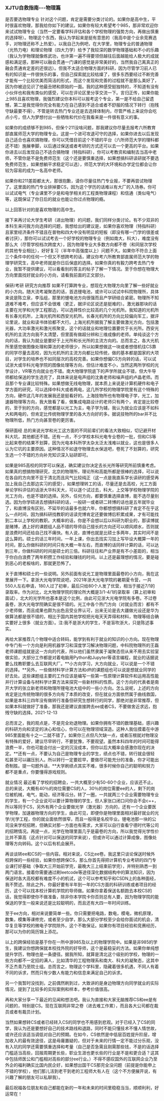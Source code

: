 ### XJTU自救指南---物理篇
是否要选物理专业
针对这个问题，肯定是需要分类讨论的。如果你是高中生，平时很喜欢物理，那我给你如下的建议。如果你有较大希望考个985，那非常欢迎你来试试物理专业（当然一定要看学科评估和各个学校物理的强势方向，再做出慎重的选择呀）。物理这个东西，我认为学起来是挺有意思的（我高中是个业余竞赛选手，对物理还称不上热爱）。以我自己为例吧，在大学里，物理专业的普通物理（光热力电）和理论物理（四大力学）给予了我较深的数学物理基础和不小的乐趣（我认为学物理就像练武功，也许第一遍不得要领但越往后面越能给人极大的成就感和满足感，那种可以融会贯通一门课的感觉是非常美好的，当然我自己离真正的融会贯通肯定差的还很远）。但我不太适合物理方面的科研，因为尽管学习前人已有的知识是一件很快乐的事，但自己探索就比较枯燥了，很多东西要经过不断完善才能有一个比较优美而简洁的形式，而这个发现和完善的过程就不是那么美好了，因为你被迫见识了他最丑陋和原始的一面。我的这种感受挺独特的，不知道有没有小伙伴也和我有类似的感受，可以在评论区里分享交流一下。言归正传，如果你能上985且喜欢物理，我强烈建议你本科可以报考这个专业，第一是不给自己留遗憾，第二是我觉得你完全有能力在自己感到不适合或者不舒服的情况下转行（抱残守缺最要不得），不管是转去热门专业还是去选择体制内，尽管严格上来说你会吃点小亏，但人为梦想付出一些牺牲和代价在我看来是一件很有意义的事。

如果你的成绩够不到985，但保个211没啥问题，那我建议你尽量去报考六所教育部直属师范大学的物理专业。这是一个进可攻退可守的选择，如果你进去以后发现自己适合也喜欢搞物理，你可以凭借目前这个不错的平台（六所师范大学的理科都还不错）施展拳脚，以后通过保送或者考研的方式还可以去一个更高的平台。如果你进去以后发现自己不适合搞物理（特指科研），你可以考教资和编制去当高中老师，不管你是不是免费师范生（这个还是要慎重选择，如果想搞科研读研就不要选免费师范生，如果想躺平求稳定可以选），师范大学的大环境和办学定位都会让你较为容易的成为一名高中老师。

如果你和211差距都太大，那很抱歉，请你尽量往热门专业报，不要再尝试物理了。这里面的热门专业排掉要CS，因为这个学历的话难以有大厂的入场券。你可以试试电气（专业课里不少是和电学相关的工程类物理课程）和信通（类似电气）等，这既保证了你日后的就业也能让你过点物理的瘾。

以上回答针对的是喜欢物理的高中生。

接下来再讨论大学生考研（进出物理）的问题，我们同样分类讨论。有不少双非的本科生来问我方向选择的问题，我想给出的建议是，如果你喜欢物理（特指科研）且家里经济条件不错且在普物和四大中没有明显的短板（即没有哪一门学的很差或者讨厌），那你可以试试考去一个好学校的物理专业（例如南大，科大），难度没有那么大（尽管学校档次跨度大），因为物理专业大多数方向都不卷（和同层次学校的其他专业相比），好好复习（半年中高强度以上）问题不大。如果你不符合上面三个条件中的任何一个但又不想跨考的话，建议你考六所教育部直属师范大学的物理学研究生，高中老师就是你日后保底的选择。如果你真的有毅力跨考去热门专业，我暂不提供建议，可以看看别的答主的帖子了解一下情况。至于你想在物理大方向里面找好就业的小方向，请看我前面的正文部分。

保研/考研 研究方向推荐
如果不打算跨专业，想现在大物理方向里了解一些好就业的小方向。随大流考凝聚态的话，首选锂电池，或许可以试试中科院物理所，具体来说是陈立泉，李泓组，那里的锂电池方向很强而且产学研结合紧密。物理所不知道难不难考，但应该不会很难（更正，据评论区说还是挺难的）。激光器那块的话主要在光学和光学工程那边，可以选择性价比较高的几个光机所。我知道的光机所有长春光机所，上海光机所和西安光机所。长春光机所的方向比较偏向军工，据评论里说，就业和读书体验都不大行。上海光机所据我了解主要做激光方向，包括激光器，大功率激光和激光核聚变，这个的话就业和地理位置要优于长光所。西安光机所的主流方向我不太清楚，但里面有做超分辨和三维成像的老师。单纯谈这个方向的话，我认为就业是要好于上光所和长光所的主流方向的。总而言之，各大光机所里感觉做图像处理和算法的老师很少，所以如果想做这一块或者想借机往CS靠的同学尽量去高校，因为光机所的主流方向都比较传统，做的基本都是国家的大项目，对学生的培养也不如同层次的高校完善。如果你想偏CS方向转的话，可以试试浙大或华科光电学院的图像处理等方向，但估计难度不小，当然这两所学校的光学设计，VR等方向就业也不错。南大物理学院底下的声学所就业不错，但大牛导师都给保送的学生选完了，具体来说是电声组的沈勇老师和噪声组的卢晶老师。而且那个专业课比较特殊。如果想做无线电物理，就本质上来说是计算机硬件和电子学方面的研究，可以选择中科大或者两电，这几所学校的物理学院里有这个特殊的方向，硬件这几年的发展我还是挺看好的。上海技物所也有物理电子学，光工，加速器物理等方向，我大致看了看，做集成电路设计的老师只有两个，肯定是比较卷的，至于别的方向，感觉都是以光工为主，电子学为辅，我认为就业应该是不如科大和两电的，但肯定比传统物理学里的各大方向好的多。据说技物所的bar并不比物理所低，热门方向甚至卷的更厉害。

保研面经
总的来说光学和光工这方面的不同前辈们的看法大致相似，切记避开材料大坑，其他都还不错。还有一点，不少学校本科光电专业卷的一批，但和CS等比起来卷的结果不划算，因为光电本科所学太杂太泛太浅难以就业，这也是很多人认为它坑的主要原因。这种情况不如退守物理去水保送吧，卷死了不划算的，研究生选一个不错的方向补充知识深入钻研即可。

如果是985高校的同学可以保送，确实建议你决定去长光所等研究所前慎重考虑。如果真的想搞物理研究，北京的物理所，理论所和高能所都是很棒的选择，可以说在各自的方向里不亚于清北而且风气比较纯正（这一点是我直系学长读研的感受再加上我自己去那边实习的感受），如果想理转工的话，尽量还是去高校，光工方面单论学科评估的话浙大华科天大，可以逐个试过去，科大，上交等学校物理学院的光工方向，也是不错的选择。另外，任何方向，都要慎重选择直博，能不选尽量别选。因为你学硕进去想搞科研的话，一般研一或者研二转博的话也是五年就毕业了，和直博没有区别，不延毕的话最多也就六年，你都想想搞科研了肯定不在乎这么一点时间，因为搞科研找教职的话读完博肯定还要做博后积累成果，才有可能找到二本以上学校的教职。大概率的话，你是不会想以后以科研为职业的，那读博就是赌博，遇上好的课题组人品不错的导师自己擅长的方向还可以顺风顺水，否则就是浪费时间还给自己找不痛快。有人说，直博也就是比硕士多两年，其实时间不是这么算的。硕士的话三年时间，一年上课，你出去找实习加上写毕设大概算一年的时间，那么你做科研的时间只有大概一年左右，而直博的话同样计算的话，可以达到三年，你做科研的时间是硕士的三倍。科研往往和产业界是有不小差距的，相当于你白白浪费了两年积攒工作经验和赚钱的时间。以上还是最理想的情况，要是碰到恶心的老板啥的，那就更恐怖了。

关于直博和硕士的一些说明。另外前面有说光工是物理里面最卷的小方向，我在这里展开一下。拿浙大光电学院说吧，2021年浙大光电学院的暑期夏令营，一共550人左右申请，180人过了初审，最后只给80个人发了优营，相当于接近7/1的录取率。作为对比，北大物理学院的理论所大概是3/1-4/1的录取率（算上初审和面试），北大的光学所也基本是这个比例，由此可见浙大光电学院有多卷。不过卷虽卷，浙大光电学院确实是很不错的。光工中各个热门方向（对就业而言）都有不少老师做，而且成果也颇为出色且受业界认可，出来无论是去大疆做光设还是华为做算法都是很不错的，相比于国内其他学校把光电天天弄得和材料，物理等结合确实要好上很多（就业方面）。注:我不是浙大的学生，不是盲吹浙大，只是陈述事实。

再给大家推荐几个物理中适合转码，能学到有利于就业的知识的小方向。现在物理中专门有一个方向是利用机器学习和深度学习解决物理问题，中科院物理所的王磊老师课题组就是这一方向的代表，所以他们虽然隶属于凝聚态但从来不用去实验室做实验，大部分工作都是对着电脑用Python和Jupyter等语言编程，就业的话据说要么找教职要么去互联网大厂。**小方向学习，大方向就业，可以说是一个不错的选择。**另外，一些做材料学计算方法和dft的课题组也可以说是想就业同学的好去处。这些课题组主要的工作应该是编写一些第一性原理计算软件和运用高性能并行计算设备与材料学计算方法来探究一些新材料的性质。这个方向的代表者是南开大学的张立新老师和物理所锂电池大组中的一些小方向。怎么说呢，上述的方向肯定是比传统物理的很多方向有了本质的改变，但在就业方面依然属于曲线救国，如果是本科三四年没有做转行准备但研究生想转行的同学，那绝对是非常推荐，但如果本科就做好了准备，那我还是建议直接跨去ee或者CS，不要做舍近求远，抱残守缺的选择。2021-12-13

总而言之，我的观点是，不是完全劝退物理。如果你拥有不错的数理基础，感兴趣的科研方向和坚定的决心和信心，你可以在物理领域深造。这种人我估摸着在中游985里面能有十之一二就不错了。如果你三点但凡欠缺一点，或者压根就对物理没有特殊的爱好，建议尽早转行，不要犹豫，不要观望。虽然本科四年的时间可能得浪费一半，你也可能会付出一定的沉没成本，但你以后大概率会感激你现在的决定。**还有一点，不要认为自己是物理专业的学生，绩点也不错，转行就会很轻松甚至可以碾压别人。所以转行一定要趁早，要做尽可能充分的准备，你才可能出奇制胜。提一句题外话，**大学刷绩点其实不难，很多时候你自己的聪明和努力都不是重点，你要懂得游戏规则。

就业情况
最近看了学校的招聘会，一共大概至少有50-60个企业，应该还不止。总的来说，大概有40％的岗位需要CS的人，30％的岗位需要ee的人，剩下的岗位被机械，电气，能动，经济等瓜分。转了一圈，一共就两三个企业需要物理专业的学生，有一个企业说可以要计算物理的学生，但人家张口闭口问你会不会c++，所以等同于CS，另外有两个企业要做光学（激光器）方向的，还有一个企业要医学物理，加速器物理方向的学生，由此可见，即便你是物理里面相对最好就业的光学/光学工程，你的就业面依然很窄，而且一般得是名校毕业。锂电池那一块的公司没来学校招聘，但确实对那一方面也有需求，大家可以自行查看宁德时代等公司的招聘情况。再提一点，光学在物理里面几乎是最卷的方向，所以我觉得光学性价比并不算高（这点针对可以保送的同学来说），但或许可以通过计算成像，图像处理等方向转码。这个以后有机会展开。

再谈谈转ee和CS的一些内容。相对来说，CS比ee卷。我这里只谈论保送时候外校跨保的一些经验，如果你想跨保CS，那么你首先得把计算机专业考研的四门专业课打好基础（争取大三开始前学完，最晚大三上结束前学完），并特别熟悉一到两门语言。接着你需要通过刷leetcode等途径深化数据结构中的算法知识，因为保送时各大高校都有难度不小的机试，这个可以参考知乎和CSDN上的各种面经，我不赘述。除此之外，你最好要有半年到一年的CS方面的科研训练或者项目的经历，这个可以找本校计算机学院的导师做。如果你拿着保送名额跑去本校CS的话，我觉得即使你不做准备，除非你本学院卡你否则总有人要，因为物理学院的能保送的学生一般来说还是比较聪明的，而且还有大四一年时间训练。

至于ee方向，相对来说要简单一些。你只需要把电路，数电，模电，微机原理，数集，模集等课修完，或者至少自学，那么大部分学校至少会给你面试的机会，清华复旦等学校的微电子学院除外，这个不敢保证。如果你有项目经验和竞赛经历，那可以为你的简历锦上添花。

以上的跨保经验是基于你在一所中游985及以上的物理学院中。如果是非985的学生，我建议你想跨保就本校找外院的好导师，这个是最稳妥的方法。如果你单纯想提升学历，物理也是一条捷径。据我所知，就算是清北这个级别的学校，物理的一些方向都不一定招的满人，比如清华的工程物理系和南大、科大的凝聚态，这其中不乏杰青乃至院士组。总而言之，物理这个学科里，隐藏着很多机遇，不同人有着不同的诉求，然而只有少数人有能力和信息来满足自己的诉求。

另一个我暂时没找到，之前偶然刷到过，大致讲的是身边物理方向同学就业的实际情况，提到了比较多的实际案例和样本，参考价值很高。

再和大家分享一下最近的见闻和想法吧。我认为直接和大家无脑推荐CS和ee是有问题的，特别是CS。现在互联网非常之卷（进去难工作累），而且各大公司都在裁员或者有裁员计划。

当然如果想转CS或者已经转入CS的同学也不用感到悲观。对于已经入了CS的同学，我认为还是要想好自己的技术路线和退路，同时不能只懂技术不懂人情世故，或许还应该适当调低对自己的预期。在如今，CS依然是中低层百姓提升阶层，增加收入的最有效途径，这是毋庸置疑的，但对于未来的行情一定不能过分乐观，没有入坑的同学还需要慎重选择和考量（自己是否急需且刚需那些钱，不是的话选择门槛适当高些，回报周期更长些，职业生涯也更长些的行业是不是和更合适？这其中包括师医公和门槛相对高些的部分ee行业。）不得不感叹国外的互联网企业乃至外企的福利确实比国内民企好，如果想出国干CS那完全没问题（前提是你能申上不错的学校），他们那儿活到老干到老的工程师大有人在（这个不方便展开说，有兴趣了解的朋友可以私聊我）。

最后祝福各位朋友和自己都能在新的一年和未来的时间里稳稳当当，顺顺利利，好运常在！